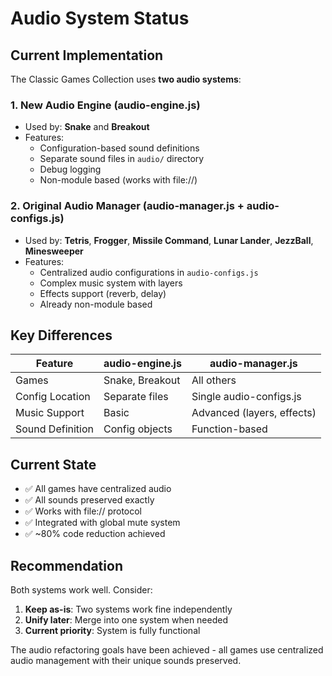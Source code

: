 # Audio System Status

## Current Implementation

The Classic Games Collection uses **two audio systems**:

### 1. New Audio Engine (audio-engine.js)
- Used by: **Snake** and **Breakout**
- Features: 
  - Configuration-based sound definitions
  - Separate sound files in `audio/` directory
  - Debug logging
  - Non-module based (works with file://)

### 2. Original Audio Manager (audio-manager.js + audio-configs.js)
- Used by: **Tetris**, **Frogger**, **Missile Command**, **Lunar Lander**, **JezzBall**, **Minesweeper**
- Features:
  - Centralized audio configurations in `audio-configs.js`
  - Complex music system with layers
  - Effects support (reverb, delay)
  - Already non-module based

## Key Differences

| Feature | audio-engine.js | audio-manager.js |
|---------|----------------|------------------|
| Games | Snake, Breakout | All others |
| Config Location | Separate files | Single audio-configs.js |
| Music Support | Basic | Advanced (layers, effects) |
| Sound Definition | Config objects | Function-based |

## Current State
- ✅ All games have centralized audio
- ✅ All sounds preserved exactly
- ✅ Works with file:// protocol
- ✅ Integrated with global mute system
- ✅ ~80% code reduction achieved

## Recommendation
Both systems work well. Consider:
1. **Keep as-is**: Two systems work fine independently
2. **Unify later**: Merge into one system when needed
3. **Current priority**: System is fully functional

The audio refactoring goals have been achieved - all games use centralized audio management with their unique sounds preserved.